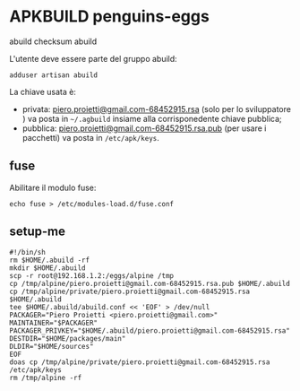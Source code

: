 # APKBUILD penguins-eggs

abuild checksum
abuild

L'utente deve essere parte del gruppo abuild:

`adduser artisan abuild`

La chiave usata è: 
- privata: piero.proietti@gmail.com-68452915.rsa (solo per lo sviluppatore ) va posta in `~/.agbuild` insiame alla corrisponedente chiave pubblica;
- pubblica: piero.proietti@gmail.com-68452915.rsa.pub (per usare i pacchetti)  va posta in `/etc/apk/keys`.

## fuse
Abilitare il modulo fuse:
```
echo fuse > /etc/modules-load.d/fuse.conf
```

## setup-me
```
#!/bin/sh
rm $HOME/.abuild -rf
mkdir $HOME/.abuild
scp -r root@192.168.1.2:/eggs/alpine /tmp
cp /tmp/alpine/piero.proietti@gmail.com-68452915.rsa.pub $HOME/.abuild
cp /tmp/alpine/private/piero.proietti@gmail.com-68452915.rsa $HOME/.abuild
tee $HOME/.abuild/abuild.conf << 'EOF' > /dev/null
PACKAGER="Piero Proietti <piero.proietti@gmail.com>"
MAINTAINER="$PACKAGER"
PACKAGER_PRIVKEY="$HOME/.abuild/piero.proietti@gmail.com-68452915.rsa"
DESTDIR="$HOME/packages/main"
DLDIR="$HOME/sources"
EOF
doas cp /tmp/alpine/private/piero.proietti@gmail.com-68452915.rsa /etc/apk/keys
rm /tmp/alpine -rf

```